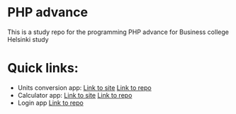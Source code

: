 # PHP advance

This is a study repo for the programming PHP advance for Business college Helsinki study

# Quick links:

- Units conversion app: [Link to site](http://alextrandev.infinityfreeapp.com/measurement_conversion/) [Link to repo](https://github.com/alextrandev/programming_PHP_advance/tree/main/Practice/phpDir/src/measurement_conversion)
- Calculator app: [Link to site](http://alextrandev.infinityfreeapp.com/calculator/) [Link to repo](https://github.com/alextrandev/programming_PHP_advance/tree/main/Practice/phpDir/src/calculator)
- Login app [Link to repo](https://github.com/alextrandev/programming_PHP_advance/tree/main/Practice/phpDir/src/CRUDApp)
